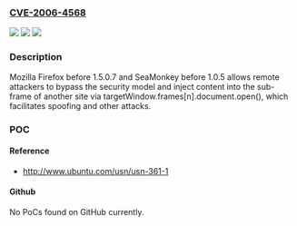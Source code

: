 ### [CVE-2006-4568](https://cve.mitre.org/cgi-bin/cvename.cgi?name=CVE-2006-4568)
![](https://img.shields.io/static/v1?label=Product&message=n%2Fa&color=blue)
![](https://img.shields.io/static/v1?label=Version&message=%3D%20n%2Fa%20&color=brighgreen)
![](https://img.shields.io/static/v1?label=Vulnerability&message=n%2Fa&color=brighgreen)

### Description

Mozilla Firefox before 1.5.0.7 and SeaMonkey before 1.0.5 allows remote attackers to bypass the security model and inject content into the sub-frame of another site via targetWindow.frames[n].document.open(), which facilitates spoofing and other attacks.

### POC

#### Reference
- http://www.ubuntu.com/usn/usn-361-1

#### Github
No PoCs found on GitHub currently.


